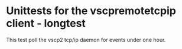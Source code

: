  # Unittests for the vscpremotetcpip client - longtest
 
 This test poll the vscp2 tcp/ip daemon for events under one hour.